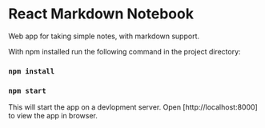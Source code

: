 React Markdown Notebook
=======================

Web app for taking simple notes, with markdown support.

With npm installed run the following command in the project directory:

### `npm install`

### `npm start`

This will start the app on a devlopment server.
Open [http://localhost:8000] to view the app in browser.